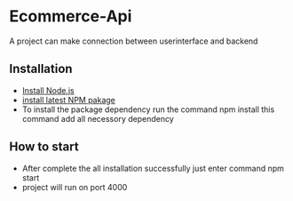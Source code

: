 
# Ecommerce-Api

A project can make connection between userinterface and backend

## Installation
- [Install Node.js](https://nodejs.org/en/)
- [install latest NPM pakage](https://www.npmjs.com/package/install)
- To install the package dependency run the command npm install this command add all necessory dependency

## How to start
- After complete the all installation successfully just enter command npm start
- project will run on port 4000
